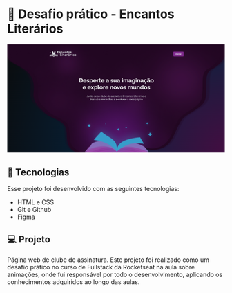 <h1> 🚀 Desafio prático - Encantos Literários</h1>

<p align="center">
  <img alt="" src="./assets/readme.png">
</p>

## 🚀 Tecnologias

Esse projeto foi desenvolvido com as seguintes tecnologias:

- HTML e CSS
- Git e Github
- Figma

## 💻 Projeto

Página web de clube de assinatura.
Este projeto foi realizado como um desafio prático no curso de Fullstack da Rocketseat na aula sobre animações, onde fui responsável por todo o desenvolvimento, aplicando os conhecimentos adquiridos ao longo das aulas.
